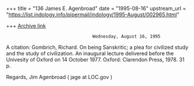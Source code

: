 +++
title = "136 James E. Agenbroad"
date = "1995-08-16"
upstream_url = "https://list.indology.info/pipermail/indology/1995-August/002965.html"

+++
[Archive link](https://list.indology.info/pipermail/indology/1995-August/002965.html)

                                     Wednesday, August 16, 1995
A citation: Gombrich, Richard.  On being Sanskritic; a plea for
civilized study and the study of civilization.  An inaugural lecture
delivered before the Univesity of Oxford on 14 October 1977.  Oxford:
Clarendon Press, 1978. 31 p.

Regards,
          Jim Agenbroad ( jage at LOC.gov )





